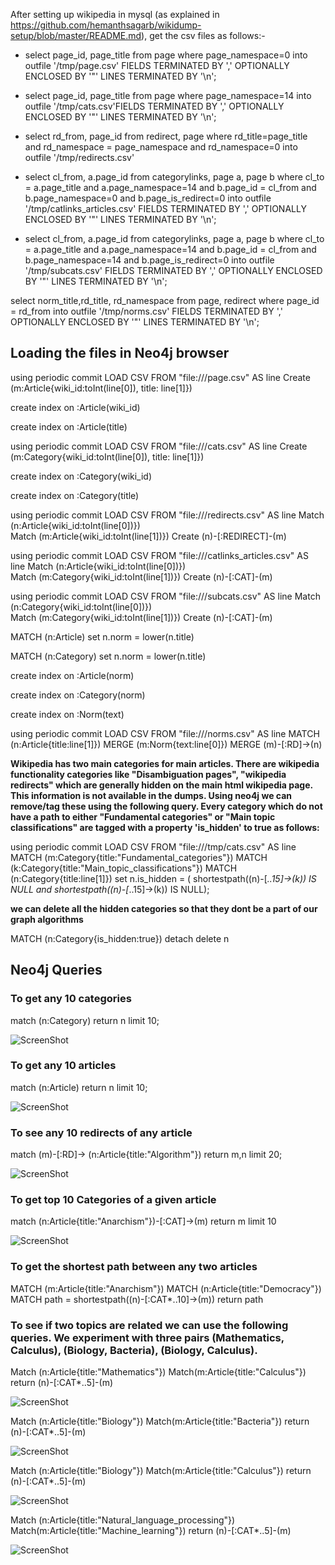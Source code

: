 
After setting up wikipedia in mysql (as explained in https://github.com/hemanthsagarb/wikidump-setup/blob/master/README.md), get the csv files as follows:-

- select page_id, page_title from page where page_namespace=0 into  outfile '/tmp/page.csv' FIELDS TERMINATED BY ',' OPTIONALLY ENCLOSED BY '"'   LINES TERMINATED BY '\n';

- select page_id, page_title from page where page_namespace=14 into outfile '/tmp/cats.csv'FIELDS TERMINATED BY ',' OPTIONALLY ENCLOSED BY '"' LINES TERMINATED BY '\n';

- select rd_from, page_id from redirect, page where  rd_title=page_title and rd_namespace = page_namespace and  rd_namespace=0 into outfile '/tmp/redirects.csv'

- select cl_from, a.page_id from categorylinks, page a, page b where cl_to = a.page_title and a.page_namespace=14 and b.page_id = cl_from and b.page_namespace=0 and b.page_is_redirect=0 into outfile '/tmp/catlinks_articles.csv' FIELDS TERMINATED BY ',' OPTIONALLY ENCLOSED BY '"' LINES TERMINATED BY '\n';

- select cl_from, a.page_id from categorylinks, page a, page b where cl_to = a.page_title and a.page_namespace=14 and b.page_id = cl_from and b.page_namespace=14 and b.page_is_redirect=0 into outfile '/tmp/subcats.csv' FIELDS TERMINATED BY ',' OPTIONALLY ENCLOSED BY '"' LINES TERMINATED BY '\n';

select norm_title,rd_title, rd_namespace from page, redirect where page_id = rd_from into outfile '/tmp/norms.csv' FIELDS TERMINATED BY ',' OPTIONALLY ENCLOSED BY '"' LINES TERMINATED BY '\n';

## Loading the files in Neo4j browser

using periodic commit
LOAD CSV FROM "file:///page.csv" AS line 
Create (m:Article{wiki_id:toInt(line[0]), title: line[1]})  

create index on :Article(wiki_id)

create index on :Article(title)

using periodic commit
LOAD CSV FROM "file:///cats.csv" AS line 
Create (m:Category{wiki_id:toInt(line[0]), title: line[1]})  

create index on :Category(wiki_id)

create index on :Category(title)

using periodic commit
LOAD CSV FROM "file:///redirects.csv" AS line 
Match (n:Article{wiki_id:toInt(line[0])})  
Match (m:Article{wiki_id:toInt(line[1])})
Create (n)-[:REDIRECT]-(m)

using periodic commit
LOAD CSV FROM "file:///catlinks_articles.csv" AS line 
Match (n:Article{wiki_id:toInt(line[0])})  
Match (m:Category{wiki_id:toInt(line[1])})
Create (n)-[:CAT]-(m)

using periodic commit
LOAD CSV FROM "file:///subcats.csv" AS line 
Match (n:Category{wiki_id:toInt(line[0])})  
Match (m:Category{wiki_id:toInt(line[1])})
Create (n)-[:CAT]-(m)

MATCH (n:Article) set n.norm = lower(n.title)

MATCH (n:Category) set n.norm = lower(n.title)

create index on :Article(norm)

create index on :Category(norm)

create index on :Norm(text)

using periodic commit LOAD CSV FROM "file:///norms.csv" AS line MATCH (n:Article{title:line[1]}) MERGE (m:Norm{text:line[0]}) MERGE (m)-[:RD]->(n)

**Wikipedia has two main categories for main articles. There are wikipedia functionality categories like "Disambiguation pages", "wikipedia redirects" which are generally hidden on the main html wikipedia page. This information is not available in the dumps. Using neo4j we can remove/tag these using the following query. Every category which do not have a path to either "Fundamental categories" or "Main topic classifications" are tagged with a property 'is_hidden' to true as follows:**

using periodic commit LOAD CSV FROM "file:///tmp/cats.csv" AS line MATCH (m:Category{title:"Fundamental_categories"}) MATCH (k:Category{title:"Main_topic_classifications"}) MATCH (n:Category{title:line[1]}) set n.is_hidden = ( shortestpath((n)-[*..15]->(k)) IS NULL and shortestpath((n)-[*..15]->(k)) IS NULL);

**we can delete all the hidden categories so that they dont be a part of our graph algorithms**

MATCH (n:Category{is_hidden:true}) detach delete n



## Neo4j Queries

### To get any 10 categories 

match (n:Category) return n limit 10;

![ScreenShot](https://raw.github.com/hemanthsagarb/wikidump-setup/master/images/any_10_cats.png)



### To get any 10 articles 

match (n:Article) return n limit 10;

![ScreenShot](https://raw.github.com/hemanthsagarb/wikidump-setup/master/images/any_10_articles.png)


### To see any 10 redirects of any article

match (m)-[:RD]-> (n:Article{title:"Algorithm"}) return m,n limit 20;

![ScreenShot](https://raw.github.com/hemanthsagarb/wikidump-setup/master/images/any_redirects.png)


### To get top 10 Categories of a given article

match (n:Article{title:"Anarchism"})-[:CAT]->(m) return m limit 10

![ScreenShot](https://raw.github.com/hemanthsagarb/wikidump-setup/master/images/anarchism_categories.png)

### To get the shortest path between any two articles

MATCH (m:Article{title:"Anarchism"})
MATCH (n:Article{title:"Democracy"})
MATCH path = shortestpath((n)-[:CAT*..10]->(m)) return path


### To see if two topics are related we can use the following queries. We experiment with three pairs (Mathematics, Calculus), (Biology, Bacteria), (Biology, Calculus). 

Match (n:Article{title:"Mathematics"}) Match(m:Article{title:"Calculus"}) return (n)-[:CAT*..5]-(m)

![ScreenShot](https://raw.github.com/hemanthsagarb/wikidump-setup/master/images/calc_mathematics.png)


Match (n:Article{title:"Biology"}) Match(m:Article{title:"Bacteria"}) return (n)-[:CAT*..5]-(m)

![ScreenShot](https://raw.github.com/hemanthsagarb/wikidump-setup/master/images/biology_bacteria.png)


Match (n:Article{title:"Biology"}) Match(m:Article{title:"Calculus"}) return (n)-[:CAT*..5]-(m)

![ScreenShot](https://raw.github.com/hemanthsagarb/wikidump-setup/master/images/calc_biology.png)

Match (n:Article{title:"Natural_language_processing"}) Match(m:Article{title:"Machine_learning"}) return (n)-[:CAT*..5]-(m)

![ScreenShot](https://raw.github.com/hemanthsagarb/wikidump-setup/master/images/nlp_ml.png)
